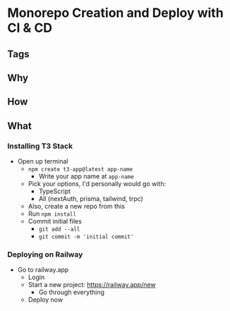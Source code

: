 # Monorepo Creation and Deploy with CI & CD

## Tags


## Why

## How

## What

### Installing T3 Stack
- Open up terminal
	- `npm create t3-app@latest app-name`
		- Write your app name at `app-name`
	- Pick your options, I'd personally would go with:
		- TypeScript
		- All (nextAuth, prisma, tailwind, trpc)
	- Also, create a new repo from this
	- Run `npm install`
	- Commit initial files
		- `git add --all`
		- `git commit -m 'initial commit'`
### Deploying on Railway
- Go to railway.app
	- Login
	- Start a new project: https://railway.app/new
		- Go through everything
	- Deploy now